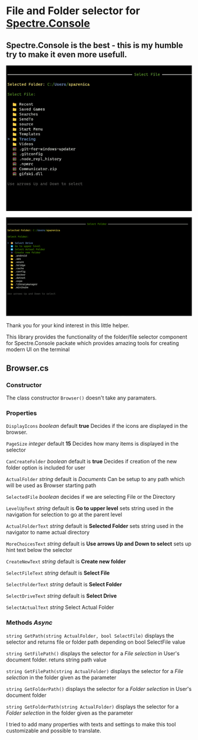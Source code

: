 # File and Folder selector for 	[Spectre.Console](https://github.com/spectreconsole)

## Spectre.Console is the best - this is my humble try to make it even more usefull.

![preview](preview.jpg)

![folder selector](folderSelector.png)

Thank you for your kind interest in this little helper. 

This library provides the functionality of the folder/file selector component for Spectre.Console packate which provides amazing tools for creating modern UI on the terminal 

## Browser.cs

### Constructor

The class constructor `Browser()` doesn't take any paramaters.

### Properties 

`DisplayIcons` *boolean* default **true** Decides if the icons are displayed in the browser.

`PageSize` *integer* default **15** Decides how many items is displayed in the selector

`CanCreateFolder` *boolean* default is **true** Decides if creation of the new folder option is included for user

`ActualFolder` *string* default is *Documents* Can be setup to any path which will be used as Browser starting path

`SelectedFile` *boolean* decides if we are selecting File or the Directory

`LevelUpText` *string* default is **Go to upper level** sets string used in the navigation for selection to go at the parent level

`ActualFolderText` *string* default is **Selected Folder** sets string used in the navigator to name actual directory

`MoreChoicesText` *string* default is **Use arrows Up and Down to select** sets up hint text below the selector

`CreateNewText` *string* default is **Create new folder** 

`SelectFileText` *string* default is **Select File**

`SelectFolderText` *string* default is **Select Folder**

`SelectDriveText` *string* default is **Select Drive**

`SelectActualText` *string* Select Actual Folder

### Methods *Async*

`string GetPath(string ActualFolder, bool SelectFile)` displays the selector and returns  file or folder path depending on bool SelectFile value

`string GetFilePath()` displays the selector for a *File selection* in User's document folder. retuns string path value

`string GetFilePath(string ActualFolder)` displays the selector for a *File selection* in the folder given as the parameter

`string GetFolderPath()` displays the selector for a *Folder selection* in User's document folder

`string GetFolderPath(string ActualFolder)` displays the selector for a *Folder selection* in the folder given as the parameter


I tried to add many properties with texts and settings to make this tool customizable and possible to translate. 


